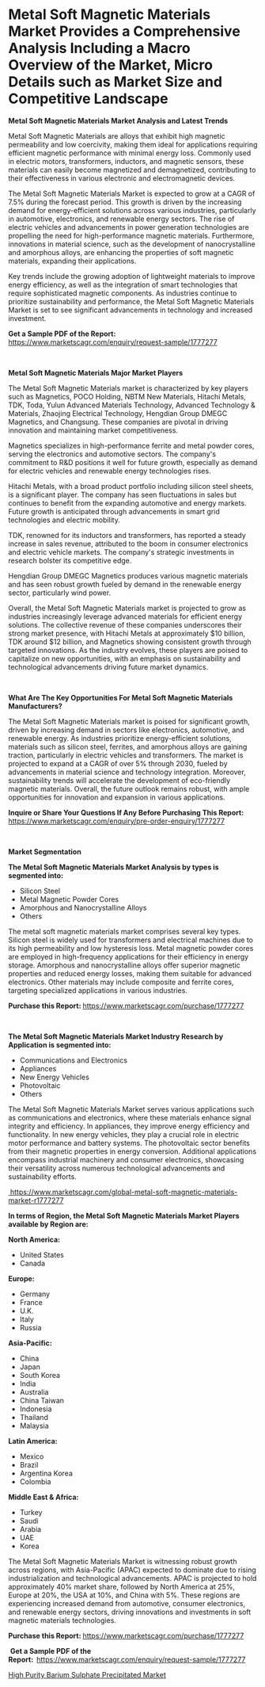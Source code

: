 <p><h1>Metal Soft Magnetic Materials Market Provides a Comprehensive Analysis Including a Macro Overview of the Market, Micro Details such as Market Size and Competitive Landscape</h1></p><p><strong>Metal Soft Magnetic Materials Market Analysis and Latest Trends</strong></p>
<p><p>Metal Soft Magnetic Materials are alloys that exhibit high magnetic permeability and low coercivity, making them ideal for applications requiring efficient magnetic performance with minimal energy loss. Commonly used in electric motors, transformers, inductors, and magnetic sensors, these materials can easily become magnetized and demagnetized, contributing to their effectiveness in various electronic and electromagnetic devices.</p><p>The Metal Soft Magnetic Materials Market is expected to grow at a CAGR of 7.5% during the forecast period. This growth is driven by the increasing demand for energy-efficient solutions across various industries, particularly in automotive, electronics, and renewable energy sectors. The rise of electric vehicles and advancements in power generation technologies are propelling the need for high-performance magnetic materials. Furthermore, innovations in material science, such as the development of nanocrystalline and amorphous alloys, are enhancing the properties of soft magnetic materials, expanding their applications.</p><p>Key trends include the growing adoption of lightweight materials to improve energy efficiency, as well as the integration of smart technologies that require sophisticated magnetic components. As industries continue to prioritize sustainability and performance, the Metal Soft Magnetic Materials Market is set to see significant advancements in technology and increased investment.</p></p>
<p><strong>Get a Sample PDF of the Report:&nbsp;</strong> <a href="https://www.marketscagr.com/enquiry/request-sample/1777277?utm_campaign=3018&utm_medium=2&utm_source=Github&utm_content=ia&utm_term=03042025&utm_id=metal-soft-magnetic-materials">https://www.marketscagr.com/enquiry/request-sample/1777277</a></p>
<p>&nbsp;</p>
<p><strong>Metal Soft Magnetic Materials Major Market Players</strong></p>
<p><p>The Metal Soft Magnetic Materials market is characterized by key players such as Magnetics, POCO Holding, NBTM New Materials, Hitachi Metals, TDK, Toda, Yulun Advanced Materials Technology, Advanced Technology & Materials, Zhaojing Electrical Technology, Hengdian Group DMEGC Magnetics, and Changsung. These companies are pivotal in driving innovation and maintaining market competitiveness.</p><p>Magnetics specializes in high-performance ferrite and metal powder cores, serving the electronics and automotive sectors. The company's commitment to R&D positions it well for future growth, especially as demand for electric vehicles and renewable energy technologies rises.</p><p>Hitachi Metals, with a broad product portfolio including silicon steel sheets, is a significant player. The company has seen fluctuations in sales but continues to benefit from the expanding automotive and energy markets. Future growth is anticipated through advancements in smart grid technologies and electric mobility.</p><p>TDK, renowned for its inductors and transformers, has reported a steady increase in sales revenue, attributed to the boom in consumer electronics and electric vehicle markets. The company's strategic investments in research bolster its competitive edge.</p><p>Hengdian Group DMEGC Magnetics produces various magnetic materials and has seen robust growth fueled by demand in the renewable energy sector, particularly wind power.</p><p>Overall, the Metal Soft Magnetic Materials market is projected to grow as industries increasingly leverage advanced materials for efficient energy solutions. The collective revenue of these companies underscores their strong market presence, with Hitachi Metals at approximately $10 billion, TDK around $12 billion, and Magnetics showing consistent growth through targeted innovations. As the industry evolves, these players are poised to capitalize on new opportunities, with an emphasis on sustainability and technological advancements driving future market dynamics.</p></p>
<p>&nbsp;</p>
<p><strong>What Are The Key Opportunities For Metal Soft Magnetic Materials Manufacturers?</strong></p>
<p><p>The Metal Soft Magnetic Materials market is poised for significant growth, driven by increasing demand in sectors like electronics, automotive, and renewable energy. As industries prioritize energy-efficient solutions, materials such as silicon steel, ferrites, and amorphous alloys are gaining traction, particularly in electric vehicles and transformers. The market is projected to expand at a CAGR of over 5% through 2030, fueled by advancements in material science and technology integration. Moreover, sustainability trends will accelerate the development of eco-friendly magnetic materials. Overall, the future outlook remains robust, with ample opportunities for innovation and expansion in various applications.</p></p>
<p><strong>Inquire or Share Your Questions If Any Before Purchasing This Report:</strong> <a href="https://www.marketscagr.com/enquiry/pre-order-enquiry/1777277?utm_campaign=3018&utm_medium=2&utm_source=Github&utm_content=ia&utm_term=03042025&utm_id=metal-soft-magnetic-materials">https://www.marketscagr.com/enquiry/pre-order-enquiry/1777277</a></p>
<p>&nbsp;</p>
<p><strong>Market Segmentation</strong></p>
<p><strong>The Metal Soft Magnetic Materials Market Analysis by types is segmented into:</strong></p>
<p><ul><li>Silicon Steel</li><li>Metal Magnetic Powder Cores</li><li>Amorphous and Nanocrystalline Alloys</li><li>Others</li></ul></p>
<p><p>The metal soft magnetic materials market comprises several key types. Silicon steel is widely used for transformers and electrical machines due to its high permeability and low hysteresis loss. Metal magnetic powder cores are employed in high-frequency applications for their efficiency in energy storage. Amorphous and nanocrystalline alloys offer superior magnetic properties and reduced energy losses, making them suitable for advanced electronics. Other materials may include composite and ferrite cores, targeting specialized applications in various industries.</p></p>
<p><strong>Purchase this Report:&nbsp;</strong><a href="https://www.marketscagr.com/purchase/1777277?utm_campaign=3018&utm_medium=2&utm_source=Github&utm_content=ia&utm_term=03042025&utm_id=metal-soft-magnetic-materials">https://www.marketscagr.com/purchase/1777277</a></p>
<p>&nbsp;</p>
<p><strong>The Metal Soft Magnetic Materials Market Industry Research by Application is segmented into:</strong></p>
<p><ul><li>Communications and Electronics</li><li>Appliances</li><li>New Energy Vehicles</li><li>Photovoltaic</li><li>Others</li></ul></p>
<p><p>The Metal Soft Magnetic Materials Market serves various applications such as communications and electronics, where these materials enhance signal integrity and efficiency. In appliances, they improve energy efficiency and functionality. In new energy vehicles, they play a crucial role in electric motor performance and battery systems. The photovoltaic sector benefits from their magnetic properties in energy conversion. Additional applications encompass industrial machinery and consumer electronics, showcasing their versatility across numerous technological advancements and sustainability efforts.</p></p>
<p><a href="https://www.marketscagr.com/global-metal-soft-magnetic-materials-market-r1777277?utm_campaign=3018&utm_medium=2&utm_source=Github&utm_content=ia&utm_term=03042025&utm_id=metal-soft-magnetic-materials">&nbsp;https://www.marketscagr.com/global-metal-soft-magnetic-materials-market-r1777277</a></p>
<p><strong>In terms of Region, the Metal Soft Magnetic Materials Market Players available by Region are:</strong></p>
<p>
    <p> <strong> North America: </strong>
        <ul>
            <li>United States</li>
            <li>Canada</li>
        </ul>
        </p> 
    <p> <strong> Europe: </strong>
        <ul>
            <li>Germany</li>
            <li>France</li>
            <li>U.K.</li>
            <li>Italy</li>
            <li>Russia</li>
        </ul>
        </p> 
    <p> <strong> Asia-Pacific: </strong>
        <ul>
            <li>China</li>
            <li>Japan</li>
            <li>South Korea</li>
            <li>India</li>
            <li>Australia</li>
            <li>China Taiwan</li>
            <li>Indonesia</li>
            <li>Thailand</li>
            <li>Malaysia</li>
        </ul>
        </p> 
    <p> <strong> Latin America: </strong>
        <ul>
            <li>Mexico</li>
            <li>Brazil</li>
            <li>Argentina Korea</li>
            <li>Colombia</li>
        </ul>
        </p> 
    <p> <strong> Middle East & Africa: </strong>
        <ul>
            <li>Turkey</li>
            <li>Saudi</li>
            <li>Arabia</li>
            <li>UAE</li>
            <li>Korea</li>
        </ul>
    </p>
    </p>
<p><p>The Metal Soft Magnetic Materials Market is witnessing robust growth across regions, with Asia-Pacific (APAC) expected to dominate due to rising industrialization and technological advancements. APAC is projected to hold approximately 40% market share, followed by North America at 25%, Europe at 20%, the USA at 10%, and China with 5%. These regions are experiencing increased demand from automotive, consumer electronics, and renewable energy sectors, driving innovations and investments in soft magnetic materials technologies.</p></p>
<p><strong>Purchase this Report: </strong><a href="https://www.marketscagr.com/purchase/1777277?utm_campaign=3018&utm_medium=2&utm_source=Github&utm_content=ia&utm_term=03042025&utm_id=metal-soft-magnetic-materials">https://www.marketscagr.com/purchase/1777277</a></p>
<p>&nbsp;<strong>Get a Sample PDF of the Report:&nbsp;&nbsp;</strong><a href="https://www.marketscagr.com/enquiry/request-sample/1777277?utm_campaign=3018&utm_medium=2&utm_source=Github&utm_content=ia&utm_term=03042025&utm_id=metal-soft-magnetic-materials">https://www.marketscagr.com/enquiry/request-sample/1777277</a></p>
<p><strong></strong></p>
<p><p><a href="https://github.com/sefathlehki/Market-Research-Report-List-1/blob/main/high-purity-barium-sulphate-precipitated-market.md?utm_campaign=3018&utm_medium=2&utm_source=Github&utm_content=ia&utm_term=03042025&utm_id=metal-soft-magnetic-materials">High Purity Barium Sulphate Precipitated Market</a></p></p>